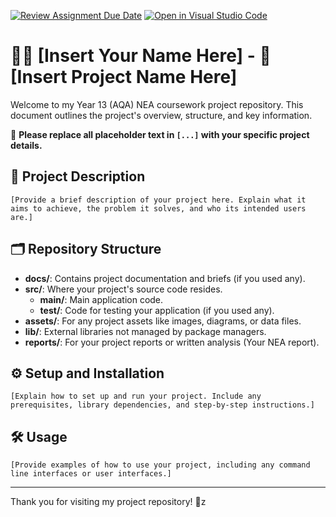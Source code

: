 [![Review Assignment Due Date](https://classroom.github.com/assets/deadline-readme-button-24ddc0f5d75046c5622901739e7c5dd533143b0c8e959d652212380cedb1ea36.svg)](https://classroom.github.com/a/BgqLC5JX)
[![Open in Visual Studio Code](https://classroom.github.com/assets/open-in-vscode-718a45dd9cf7e7f842a935f5ebbe5719a5e09af4491e668f4dbf3b35d5cca122.svg)](https://classroom.github.com/online_ide?assignment_repo_id=14188241&assignment_repo_type=AssignmentRepo)
# 👨‍💻 [Insert Your Name Here] - 🚀 [Insert Project Name Here]

Welcome to my Year 13 (AQA) NEA coursework project repository. This document outlines the project's overview, structure, and key information.

📝 **Please replace all placeholder text in `[...]` with your specific project details.**

## 📖 Project Description

`[Provide a brief description of your project here. Explain what it aims to achieve, the problem it solves, and who its intended users are.]`

## 🗂 Repository Structure

- **docs/**: Contains project documentation and briefs (if you used any).
- **src/**: Where your project's source code resides.
  - **main/**: Main application code.
  - **test/**: Code for testing your application (if you used any).
- **assets/**: For any project assets like images, diagrams, or data files.
- **lib/**: External libraries not managed by package managers.
- **reports/**: For your project reports or written analysis (Your NEA report).

## ⚙️ Setup and Installation

`[Explain how to set up and run your project. Include any prerequisites, library dependencies, and step-by-step instructions.]`

## 🛠 Usage

`[Provide examples of how to use your project, including any command line interfaces or user interfaces.]`

---

Thank you for visiting my project repository! 🙏z